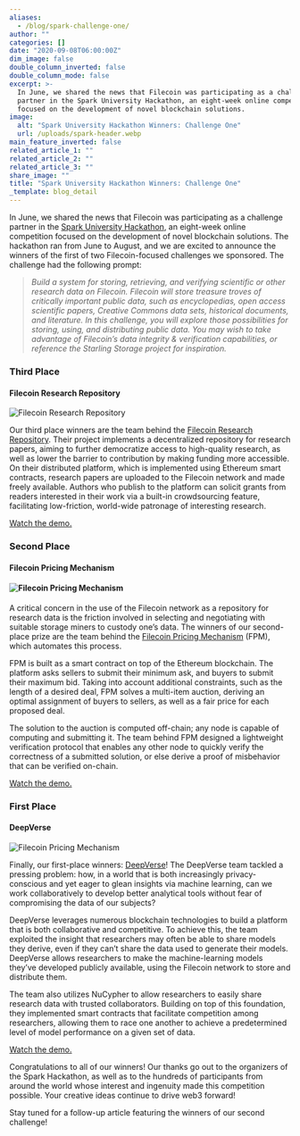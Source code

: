 ```yaml
---
aliases:
  - /blog/spark-challenge-one/
author: ""
categories: []
date: "2020-09-08T06:00:00Z"
dim_image: false
double_column_inverted: false
double_column_mode: false
excerpt: >-
  In June, we shared the news that Filecoin was participating as a challenge
  partner in the Spark University Hackathon, an eight-week online competition
  focused on the development of novel blockchain solutions.
image:
  alt: "Spark University Hackathon Winners: Challenge One"
  url: /uploads/spark-header.webp
main_feature_inverted: false
related_article_1: ""
related_article_2: ""
related_article_3: ""
share_image: ""
title: "Spark University Hackathon Winners: Challenge One"
_template: blog_detail
---
```


In June, we shared the news that Filecoin was participating as a challenge partner in the [Spark University Hackathon](https://filecoin.io/blog/spark-university-hackathon/), an eight-week online competition focused on the development of novel blockchain solutions. The hackathon ran from June to August, and we are excited to announce the winners of the first of two Filecoin-focused challenges we sponsored. The challenge had the following prompt:

> _Build a system for storing, retrieving, and verifying scientific or other research data on Filecoin. Filecoin will store treasure troves of critically important public data, such as encyclopedias, open access scientific papers, Creative Commons data sets, historical documents, and literature. In this challenge, you will explore those possibilities for storing, using, and distributing public data. You may wish to take advantage of Filecoin’s data integrity & verification capabilities, or reference the Starling Storage project for inspiration._

### Third Place

#### Filecoin Research Repository

![Filecoin Research Repository](https://filecoin.io/vintage/images/blog/filecoin-research-repository.jpg)

Our third place winners are the team behind the [Filecoin Research Repository](https://github.com/sarangparikh22/research-app-filecoin). Their project implements a decentralized repository for research papers, aiming to further democratize access to high-quality research, as well as lower the barrier to contribution by making funding more accessible. On their distributed platform, which is implemented using Ethereum smart contracts, research papers are uploaded to the Filecoin network and made freely available. Authors who publish to the platform can solicit grants from readers interested in their work via a built-in crowdsourcing feature, facilitating low-friction, world-wide patronage of interesting research.

[Watch the demo.](https://youtu.be/8cWbiYLk1kM)

### Second Place

#### Filecoin Pricing Mechanism

#### ![Filecoin Pricing Mechanism](https://filecoin.io/vintage/images/blog/filecoin-pricing-mechanism.jpg)

A critical concern in the use of the Filecoin network as a repository for research data is the friction involved in selecting and negotiating with suitable storage miners to custody one’s data. The winners of our second-place prize are the team behind the [Filecoin Pricing Mechanism](https://github.com/harnen/FilecoinPricingMechanism) (FPM), which automates this process.

FPM is built as a smart contract on top of the Ethereum blockchain. The platform asks sellers to submit their minimum ask, and buyers to submit their maximum bid. Taking into account additional constraints, such as the length of a desired deal, FPM solves a multi-item auction, deriving an optimal assignment of buyers to sellers, as well as a fair price for each proposed deal.

The solution to the auction is computed off-chain; any node is capable of computing and submitting it. The team behind FPM designed a lightweight verification protocol that enables any other node to quickly verify the correctness of a submitted solution, or else derive a proof of misbehavior that can be verified on-chain.

[Watch the demo.](https://youtu.be/hM1afoJ4KCI)

### First Place

#### DeepVerse

![Filecoin Pricing Mechanism](https://filecoin.io/vintage/images/blog/deepverse.jpg)

Finally, our first-place winners: [DeepVerse](https://deepverse.co.uk/)! The DeepVerse team tackled a pressing problem: how, in a world that is both increasingly privacy-conscious and yet eager to glean insights via machine learning, can we work collaboratively to develop better analytical tools without fear of compromising the data of our subjects?

DeepVerse leverages numerous blockchain technologies to build a platform that is both collaborative and competitive. To achieve this, the team exploited the insight that researchers may often be able to share models they derive, even if they can’t share the data used to generate their models. DeepVerse allows researchers to make the machine-learning models they’ve developed publicly available, using the Filecoin network to store and distribute them.

The team also utilizes NuCypher to allow researchers to easily share research data with trusted collaborators. Building on top of this foundation, they implemented smart contracts that facilitate competition among researchers, allowing them to race one another to achieve a predetermined level of model performance on a given set of data.

[Watch the demo.](https://youtu.be/ryuxdeZkeqY)

Congratulations to all of our winners! Our thanks go out to the organizers of the Spark Hackathon, as well as to the hundreds of participants from around the world whose interest and ingenuity made this competition possible. Your creative ideas continue to drive web3 forward!

Stay tuned for a follow-up article featuring the winners of our second challenge!
